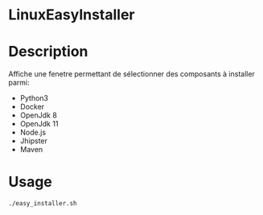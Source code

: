 # LinuxEasyInstaller

Description
===========

Affiche une fenetre permettant de sélectionner des composants à installer parmi:
- Python3
- Docker
- OpenJdk 8
- OpenJdk 11
- Node.js
- Jhipster
- Maven

Usage
=====
```
./easy_installer.sh
```